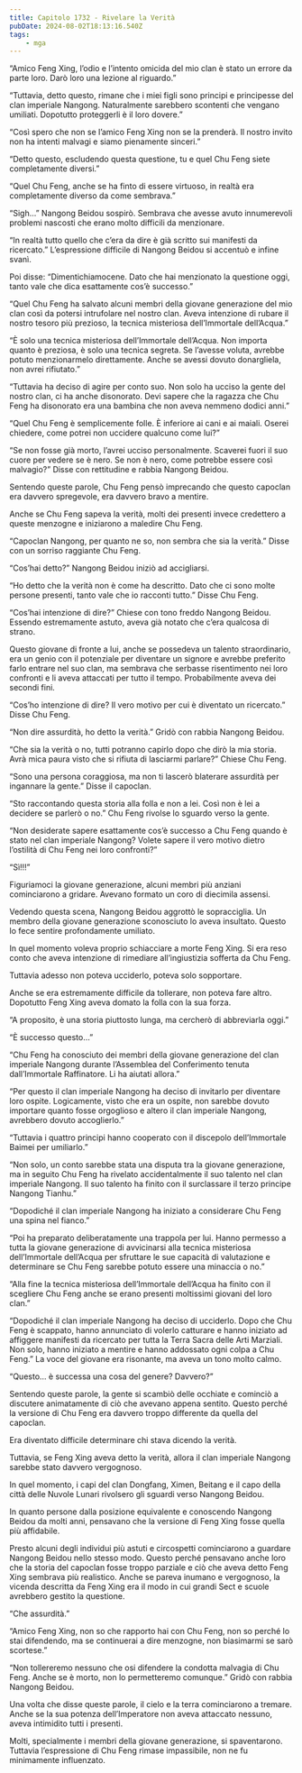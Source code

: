 ```yaml
---
title: Capitolo 1732 - Rivelare la Verità
pubDate: 2024-08-02T18:13:16.540Z
tags:
    - mga
---
```



“Amico Feng Xing, l’odio e l’intento omicida del mio clan è stato un errore da parte loro. Darò loro una lezione al riguardo.”


“Tuttavia, detto questo, rimane che i miei figli sono principi e principesse del clan imperiale Nangong. Naturalmente sarebbero scontenti che vengano umiliati. Dopotutto proteggerli è il loro dovere.”

“Così spero che non se l’amico Feng Xing non se la prenderà. Il nostro invito non ha intenti malvagi e siamo pienamente sinceri.”

“Detto questo, escludendo questa questione, tu e quel Chu Feng siete completamente diversi.”

“Quel Chu Feng, anche se ha finto di essere virtuoso, in realtà era completamente diverso da come sembrava.”


“Sigh…” Nangong Beidou sospirò. Sembrava che avesse avuto innumerevoli problemi nascosti che erano molto difficili da menzionare.


“In realtà tutto quello che c’era da dire è già scritto sui manifesti da ricercato.” L’espressione difficile di Nangong Beidou si accentuò e infine svanì.


Poi disse: “Dimentichiamocene. Dato che hai menzionato la questione oggi, tanto vale che dica esattamente cos’è successo.”

“Quel Chu Feng ha salvato alcuni membri della giovane generazione del mio clan così da potersi intrufolare nel nostro clan. Aveva intenzione di rubare il nostro tesoro più prezioso, la tecnica misteriosa dell’Immortale dell’Acqua.”


“È solo una tecnica misteriosa dell’Immortale dell’Acqua. Non importa quanto è preziosa, è solo una tecnica segreta. Se l’avesse voluta, avrebbe potuto menzionarmelo direttamente. Anche se avessi dovuto donargliela, non avrei rifiutato.”


“Tuttavia ha deciso di agire per conto suo. Non solo ha ucciso la gente del nostro clan, ci ha anche disonorato. Devi sapere che la ragazza che Chu Feng ha disonorato era una bambina che non aveva nemmeno dodici anni.”

“Quel Chu Feng è semplicemente folle. È inferiore ai cani e ai maiali. Oserei chiedere, come potrei non uccidere qualcuno come lui?”


“Se non fosse già morto, l’avrei ucciso personalmente. Scaverei fuori il suo cuore per vedere se è nero. Se non è nero, come potrebbe essere così malvagio?” Disse con rettitudine e rabbia Nangong Beidou.


Sentendo queste parole, Chu Feng pensò imprecando che questo capoclan era davvero spregevole, era davvero bravo a mentire.


Anche se Chu Feng sapeva la verità, molti dei presenti invece credettero a queste menzogne e iniziarono a maledire Chu Feng.


“Capoclan Nangong, per quanto ne so, non sembra che sia la verità.” Disse con un sorriso raggiante Chu Feng.

“Cos’hai detto?” Nangong Beidou iniziò ad accigliarsi.

“Ho detto che la verità non è come ha descritto. Dato che ci sono molte persone presenti, tanto vale che io racconti tutto.” Disse Chu Feng.


“Cos’hai intenzione di dire?” Chiese con tono freddo Nangong Beidou. Essendo estremamente astuto, aveva già notato che c’era qualcosa di strano.


Questo giovane di fronte a lui, anche se possedeva un talento straordinario, era un genio con il potenziale per diventare un signore e avrebbe preferito farlo entrare nel suo clan, ma sembrava che serbasse risentimento nei loro confronti e li aveva attaccati per tutto il tempo. Probabilmente aveva dei secondi fini.

“Cos’ho intenzione di dire? Il vero motivo per cui è diventato un ricercato.” Disse Chu Feng.


“Non dire assurdità, ho detto la verità.” Gridò con rabbia Nangong Beidou.


“Che sia la verità o no, tutti potranno capirlo dopo che dirò la mia storia. Avrà mica paura visto che si rifiuta di lasciarmi parlare?” Chiese Chu Feng.


“Sono una persona coraggiosa, ma non ti lascerò blaterare assurdità per ingannare la gente.” Disse il capoclan.


“Sto raccontando questa storia alla folla e non a lei. Così non è lei a decidere se parlerò o no.” Chu Feng rivolse lo sguardo verso la gente.


“Non desiderate sapere esattamente cos’è successo a Chu Feng quando è stato nel clan imperiale Nangong? Volete sapere il vero motivo dietro l’ostilità di Chu Feng nei loro confronti?”


“Sì!!!”


Figuriamoci la giovane generazione, alcuni membri più anziani cominciarono a gridare. Avevano formato un coro di diecimila assensi.

Vedendo questa scena, Nangong Beidou aggrottò le sopracciglia. Un membro della giovane generazione sconosciuto lo aveva insultato. Questo lo fece sentire profondamente umiliato.


In quel momento voleva proprio schiacciare a morte Feng Xing. Si era reso conto che aveva intenzione di rimediare all’ingiustizia sofferta da Chu Feng.


Tuttavia adesso non poteva ucciderlo, poteva solo sopportare.


Anche se era estremamente difficile da tollerare, non poteva fare altro. Dopotutto Feng Xing aveva domato la folla con la sua forza.

“A proposito, è una storia piuttosto lunga, ma cercherò di abbreviarla oggi.”


“È successo questo…”


“Chu Feng ha conosciuto dei membri della giovane generazione del clan imperiale Nangong durante l’Assemblea del Conferimento tenuta dall’Immortale Raffinatore. Li ha aiutati allora.”


“Per questo il clan imperiale Nangong ha deciso di invitarlo per diventare loro ospite. Logicamente, visto che era un ospite, non sarebbe dovuto importare quanto fosse orgoglioso e altero il clan imperiale Nangong, avrebbero dovuto accoglierlo.”


“Tuttavia i quattro principi hanno cooperato con il discepolo dell’Immortale Baimei per umiliarlo.”


“Non solo, un conto sarebbe stata una disputa tra la giovane generazione, ma in seguito Chu Feng ha rivelato accidentalmente il suo talento nel clan imperiale Nangong. Il suo talento ha finito con il surclassare il terzo principe Nangong Tianhu.”


“Dopodiché il clan imperiale Nangong ha iniziato a considerare Chu Feng una spina nel fianco.”


“Poi ha preparato deliberatamente una trappola per lui. Hanno permesso a tutta la giovane generazione di avvicinarsi alla tecnica misteriosa dell’Immortale dell’Acqua per sfruttare le sue capacità di valutazione e determinare se Chu Feng sarebbe potuto essere una minaccia o no.”

“Alla fine la tecnica misteriosa dell’Immortale dell’Acqua ha finito con il scegliere Chu Feng anche se erano presenti moltissimi giovani del loro clan.”


“Dopodiché il clan imperiale Nangong ha deciso di ucciderlo. Dopo che Chu Feng è scappato, hanno annunciato di volerlo catturare e hanno iniziato ad affiggere manifesti da ricercato per tutta la Terra Sacra delle Arti Marziali. Non solo, hanno iniziato a mentire e hanno addossato ogni colpa a Chu Feng.” La voce del giovane era risonante, ma aveva un tono molto calmo.


“Questo… è successa una cosa del genere? Davvero?”


Sentendo queste parole, la gente si scambiò delle occhiate e cominciò a discutere animatamente di ciò che avevano appena sentito. Questo perché la versione di Chu Feng era davvero troppo differente da quella del capoclan.


Era diventato difficile determinare chi stava dicendo la verità.

Tuttavia, se Feng Xing aveva detto la verità, allora il clan imperiale Nangong sarebbe stato davvero vergognoso.


In quel momento, i capi del clan Dongfang, Ximen, Beitang e il capo della città delle Nuvole Lunari rivolsero gli sguardi verso Nangong Beidou.


In quanto persone dalla posizione equivalente e conoscendo Nangong Beidou da molti anni, pensavano che la versione di Feng Xing fosse quella più affidabile.


Presto alcuni degli individui più astuti e circospetti cominciarono a guardare Nangong Beidou nello stesso modo. Questo perché pensavano anche loro che la storia del capoclan fosse troppo parziale e ciò che aveva detto Feng Xing sembrava più realistico. Anche se pareva inumano e vergognoso, la vicenda descritta da Feng Xing era il modo in cui grandi Sect e scuole avrebbero gestito la questione.


“Che assurdità.”

“Amico Feng Xing, non so che rapporto hai con Chu Feng, non so perché lo stai difendendo, ma se continuerai a dire menzogne, non biasimarmi se sarò scortese.”


“Non tollereremo nessuno che osi difendere la condotta malvagia di Chu Feng. Anche se è morto, non lo permetteremo comunque.” Gridò con rabbia Nangong Beidou.


Una volta che disse queste parole, il cielo e la terra cominciarono a tremare. Anche se la sua potenza dell’Imperatore non aveva attaccato nessuno, aveva intimidito tutti i presenti.


Molti, specialmente i membri della giovane generazione, si spaventarono. Tuttavia l’espressione di Chu Feng rimase impassibile, non ne fu minimamente influenzato.



